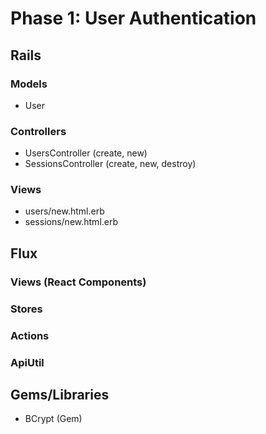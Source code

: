 # Phase 1: User Authentication

## Rails
### Models
* User

### Controllers
* UsersController (create, new)
* SessionsController (create, new, destroy)

### Views
* users/new.html.erb
* sessions/new.html.erb

## Flux
### Views (React Components)

### Stores

### Actions

### ApiUtil

## Gems/Libraries
* BCrypt (Gem)

